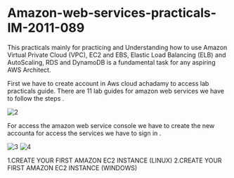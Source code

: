 # Amazon-web-services-practicals-IM-2011-089

This practicals mainly for practicing  and Understanding how to use Amazon Virtual Private Cloud (VPC), EC2 and EBS, Elastic Load Balancing (ELB) and AutoScaling, RDS and DynamoDB is a fundamental task for any aspiring AWS Architect.

 First we have to create account in Aws cloud achadamy to access lab practicals guide.
 There are 11 lab guides for amazon web services we have to follow the steps .
 
 ![2](https://cloud.githubusercontent.com/assets/18344191/16651244/55a93a6c-4460-11e6-9aa2-a927040392a8.PNG)

 For access the amazon web service console we have to create the new accounta for access the services we have to sign in .
 
 
 ![3](https://cloud.githubusercontent.com/assets/18344191/16651562/603f4f6e-4462-11e6-96fc-a7df26b1c4e5.PNG)
![4](https://cloud.githubusercontent.com/assets/18344191/16651564/606e997c-4462-11e6-9cb0-861c372e4176.PNG)

 
 1.CREATE YOUR FIRST AMAZON EC2 INSTANCE (LINUX)
 2.CREATE YOUR FIRST AMAZON EC2 INSTANCE (WINDOWS)

 
